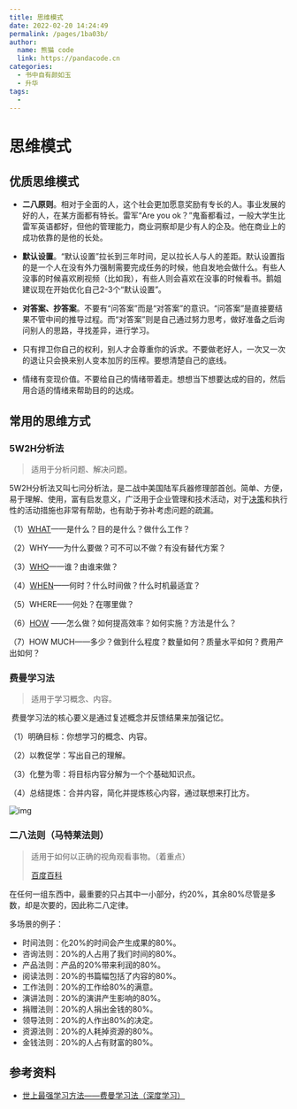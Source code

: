 ```yaml
---
title: 思维模式
date: 2022-02-20 14:24:49
permalink: /pages/1ba03b/
author: 
  name: 熊猫 code
  link: https://pandacode.cn
categories: 
  - 书中自有颜如玉
  - 升华
tags: 
  - 
---
```


# 思维模式



## 优质思维模式



- **二八原则**。相对于全面的人，这个社会更加愿意奖励有专长的人。事业发展的好的人，在某方面都有特长。雷军“Are you ok？”鬼畜都看过，一般大学生比雷军英语都好，但他的管理能力，商业洞察却是少有人的企及。他在商业上的成功依靠的是他的长处。

- **默认设置**。“默认设置”拉长到三年时间，足以拉长人与人的差距。默认设置指的是一个人在没有外力强制需要完成任务的时候，他自发地会做什么。有些人没事的时候喜欢刷视频（比如我），有些人则会喜欢在没事的时候看书。鹅姐建议现在开始优化自己2-3个“默认设置”。

- **对答案、抄答案**。不要有“问答案”而是“对答案”的意识。“问答案”是直接要结果不管中间的推导过程。而“对答案”则是自己通过努力思考，做好准备之后询问别人的思路，寻找差异，进行学习。

- 只有捍卫你自己的权利，别人才会尊重你的诉求。不要做老好人，一次又一次的退让只会换来别人变本加厉的压榨。要想清楚自己的底线。

- 情绪有变现价值。不要给自己的情绪带着走。想想当下想要达成的目的，然后用合适的情绪来帮助目的的达成。



## 常用的思维方式

### 5W2H分析法

> 适用于分析问题、解决问题。



​		5W2H分析法又叫七问分析法，是二战中美国陆军兵器修理部首创。简单、方便，易于理解、使用，富有启发意义，广泛用于企业管理和技术活动，对于[决策](https://baike.baidu.com/item/决策/1513)和执行性的活动措施也非常有帮助，也有助于弥补考虑问题的疏漏。

（1）[WHAT](https://baike.baidu.com/item/WHAT/61780)——是什么？目的是什么？做什么工作？

（2）WHY——为什么要做？可不可以不做？有没有替代方案？

（3）[WHO](https://baike.baidu.com/item/WHO/74453)——谁？由谁来做？

（4）[WHEN](https://baike.baidu.com/item/WHEN/2306122)——何时？什么时间做？什么时机最适宜？

（5）WHERE——何处？在哪里做？

（6）[HOW](https://baike.baidu.com/item/HOW/2286245) ——怎么做？如何提高效率？如何实施？方法是什么？

（7）HOW MUCH——多少？做到什么程度？数量如何？质量水平如何？费用产出如何？

### 费曼学习法

> 适用于学习概念、内容。

​		费曼学习法的核心要义是通过复述概念并反馈结果来加强记忆。

（1）明确目标：你想学习的概念、内容。

（2）以教促学：写出自己的理解。

（3）化整为零：将目标内容分解为一个个基础知识点。

（4）总结提炼：合并内容，简化并提炼核心内容，通过联想来打比方。

![img](https://file.pandacode.cn/blog/202203192136013.jpg) 

### 二八法则（马特莱法则）

> 适用于如何以正确的视角观看事物。（着重点）
>
> [百度百科](https://baike.baidu.com/item/帕累托法则/7224763)

​		在任何一组东西中，最重要的只占其中一小部分，约20%，其余80%尽管是多数，却是次要的，因此称二八定律。

多场景的例子：

- 时间法则：化20%的时间会产生成果的80%。 
- 咨询法则：20%的人占用了我们时间的80%。
- 产品法则：产品的20%带来利润的80%。 
- 阅读法则：20%的书篇幅包括了内容的80%。 
- 工作法则：20%的工作给80%的满意。 
- 演讲法则：20%的演讲产生影响的80%。 
- 捐赠法则：20%的人捐出金钱的80%。 
- 领导法则：20%的人作出80%的决定。 
- 资源法则：20%的人耗掉资源的80%。 
- 金钱法则：20%的人占有财富的80%。



## 参考资料

- [世上最强学习方法——费曼学习法（深度学习）](https://zhuanlan.zhihu.com/p/152547764)

